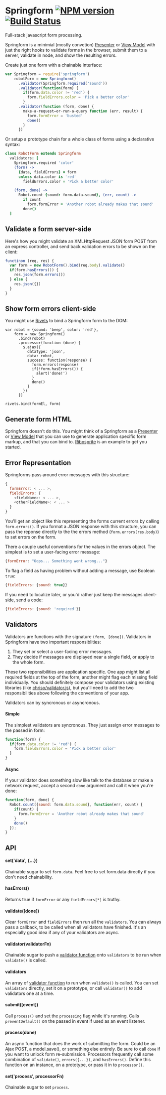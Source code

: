 Springform [![NPM version](https://badge.fury.io/js/springform.png)](http://badge.fury.io/js/springform) [![Build Status](https://travis-ci.org/goodeggs/springform.png)](https://travis-ci.org/goodeggs/springform)
==============

Full-stack javascript form processing.

Springform is a minimial (mostly convetion) [Presenter](http://en.wikipedia.org/wiki/Model_View_Presenter) or [View Model](http://en.wikipedia.org/wiki/Model_View_ViewModel) with just the right hooks to validate forms in the browser, submit them to a server, validate in node, and show the resulting errors.

Create just one form with a chainable interface:
```js
var Springform = require('springform')
    robotForm = new Springform()
      .validator(Springform.required('sound'))
      .validator(function(form) {
        if(form.data.color != 'red') {
          form.fieldErrors.color = 'Pick a better color'
        }
      .validator(function (form, done) {
        make-a-request–or-run-a-query function (err, result) {
          form.formError = 'busted'
          done()
        }
      })
```

Or setup a prototype chain for a whole class of forms using a declarative syntax:
```coffee
class RobotForm extends Springform
  validators: [
    Springform.required 'color'
    (form) ->
      {data, fieldErrors} = form
      unless data.color is 'red'
        fieldErrors.color = 'Pick a better color'

    (form, done) ->
      Robot.count {sound: form.data.sound}, (err, count) ->
        if count
          form.formError = 'Another robot already makes that sound'
        done()
  ]
```

Validate a form server-side
---------------------------
Here's how you might validate an XMLHttpRequest JSON form POST from an express controller, and send back validation errors to be shown on the client:
```js
functinon (req, res) {
  var form = new RobotForm().bind(req.body).validate()
  if(form.hasErrors()) {
    res.json(form.errors())
  } else {
    res.json({})
  }
}
```

Show form errors client-side
----------------------------
You might use [Rivets](http://www.rivetsjs.com/) to bind a Springform form to the DOM:
```
var robot = {sound: 'beep', color: 'red'},
    form = new Springform()
      .bind(robot)
      .processor(function (done) {
        $.ajax({
          dataType: 'json',
          data: robot,
          success: function(response) {
            form.errors(response)
            if(!form.hasErrors()) {
              alert('done!')
            }
            done()
          }
        })
      })

rivets.bind(formEl, form)
```

Generate form HTML
------------------
Springform doesn't do this.  You might think of a Springform as a [Presenter](http://en.wikipedia.org/wiki/Model_View_Presenter) or [View Model](http://en.wikipedia.org/wiki/Model_View_ViewModel) that you can use to generate application specific form markup, and that you can bind to. [Ribosprite](http://github.com/hurrymaplelad/ribosprite) is an example to get you started.


Error Representation
--------------------
Springforms pass around error messages with this structure:
```js
{
  formError: < ... >,
  fieldErrors: {
    <fieldName>: < ... >,
    <otherFieldName>: < ... >
  }
}
```
You'll get an object like this representing the forms current errors by calling `form.errors()`.  If you format a JSON response with this structure, you can pass the reponse directly to the the errors method (`form.errors(res.body)`) to set errors on the form.

There a couple useful conventions for the values in the errors object.  The simplest is to set a user-facing error message:
```js
{formError: "Oops... Something went wrong..."}
```

To flag a field as having problem without adding a message, use Boolean `true`:
```js
{fieldErrors: {sound: true}}
```

If you need to localize later, or you'd rather just keep the messages client-side, send a code:
```js
{fieldErrors: {sound: 'required'}}
```

Validators
----------
Validators are functions with the signature `(form, [done])`.  Validators in Springform have two important responsiblities:

1. They set or select a user-facing error messages.
2. They decide if messages are displayed near a single field, or apply to the whole form.

These two reponsibilities are application specific.  One app might list all required fields at the top of the form, another might flag each missing field individually.  You should definitely compose your validators using existing libraries (like [chriso/validator.js](https://github.com/chriso/validator.js)), but you'll need to add the two responsibilities above following the conventions of your app.

Validators can by syncronous or asyncronous.

#### Simple
The simplest validators are syncronous.  They just assign error messages to the passed in form:
```js
function(form) {
  if(form.data.color != 'red') {
    form.fieldErrors.color = 'Pick a better color'
  }
}
```

#### Async
If your validator does something slow like talk to the database or make a network request, accept a second `done` argument and call it when you're done:
```js
function(form, done) {
  Robot.count({sound: form.data.sound}, function(err, count) {
    if(count) {
      form.formError = 'Another robot already makes that sound'
    }
    done()
  });
}
```

API
---
#### set('data', {...})
Chainable sugar to set `form.data`.  Feel free to set form.data directly if you don't need chainability.

#### hasErrors()
Returns true if `formError` or any `fieldErrors[*]` is truthy.

#### validate([done])
Clear `formError` and `fieldErrors` then run all the `validators`.  You can always pass a callback, to be called when all validators have finished.  It's an especially good idea if any of your validators are async.

#### validator(validatorFn)
Chainable sugar to push a [validator function](#validators) onto `validators` to be run when `validate()` is called.

#### validators
An array of [validator function](#validators) to run when `validate()` is called.  You can set `validators` directly, set it on a prototype, or call `validator()` to add validators one at a time.

#### submit([event])
Call `process()` and set the `processing` flag while it's running.  Calls `preventDefault()` on the passed in event if used as an event listener.

#### process(done)
An async function that does the work of submitting the form.  Could be an Ajax POST, a model.save(), or something else entirely.  Be sure to call `done` if you want to unlock form re-submission.  Processors frequently call some combination of `validate()`, `errors({...})`, and `hasErrors()`.  Define this function on an instance, on a prototype, or pass it in to `processor()`.

#### set('process', processorFn)
Chainable sugar to set `process`.





